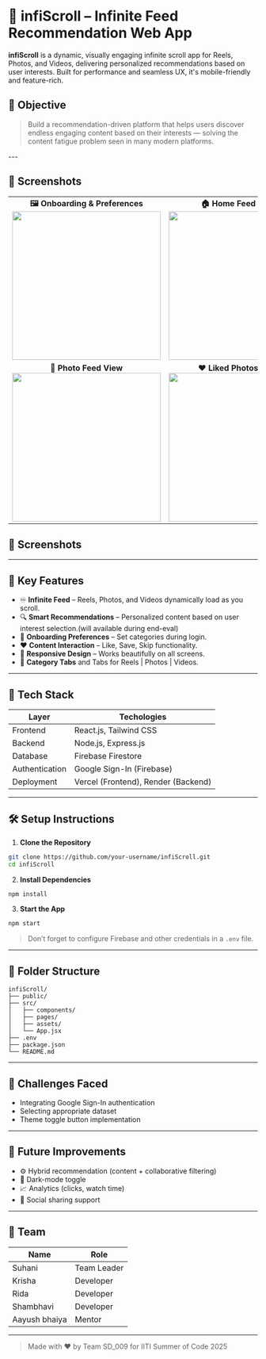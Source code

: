 
# 📱 infiScroll – Infinite Feed Recommendation Web App

**infiScroll** is a dynamic, visually engaging infinite scroll app for Reels, Photos, and Videos, delivering personalized recommendations based on user interests. Built for performance and seamless UX, it's mobile-friendly and feature-rich.
## 🎯 Objective

> Build a recommendation-driven platform that helps users discover endless engaging content based on their interests — solving the content fatigue problem seen in many modern platforms.

---<h2>📸 Screenshots</h2>

<table>
  <tr>
    <td align="center">
      <strong>🖼️ Onboarding & Preferences</strong><br>
      <img src="https://github.com/user-attachments/assets/949d2a93-25ee-454a-a9da-2f1be26c2483" width="300"/>
    </td>
    <td align="center">
      <strong>🏠 Home Feed – Reels</strong><br>
      <img src="https://github.com/user-attachments/assets/335e731b-8c09-405c-8150-1f4624db66aa" width="300"/>
    </td>
  </tr>
  <tr>
    <td align="center">
      <strong>📸 Photo Feed View</strong><br>
      <img src="https://github.com/user-attachments/assets/0ad3d3ec-2520-4df2-b9a4-b108e7309318" width="300"/>
    </td>
    <td align="center">
      <strong>❤️ Liked Photos Screen</strong><br>
      <img src="https://github.com/user-attachments/assets/78e78088-62bd-4f4d-89aa-162949c202e7" width="300"/>
    </td>
  </tr>
</table>
<h2>📸 Screenshots</h2>




---

## 🔑 Key Features

- ♾️ **Infinite Feed** – Reels, Photos, and Videos dynamically load as you scroll.
- 🔍 **Smart Recommendations** – Personalized content based on user interest selection.(will available during end-eval)
- 🎯 **Onboarding Preferences** – Set categories during login.
- ❤️ **Content Interaction** – Like, Save, Skip functionality.
- 🌈 **Responsive Design** – Works beautifully on all screens.
- 📁 **Category Tabs** and Tabs for Reels | Photos | Videos.

---

## 🧠 Tech Stack

| Layer          | Techologies               |
|----------------|--------------------------|
| Frontend       | React.js, Tailwind CSS   |
| Backend        | Node.js, Express.js      |
| Database       | Firebase Firestore       |
| Authentication | Google Sign-In (Firebase)|
| Deployment     | Vercel (Frontend), Render (Backend) |

---

## 🛠️ Setup Instructions

1. **Clone the Repository**
```bash
git clone https://github.com/your-username/infiScroll.git
cd infiScroll
```

2. **Install Dependencies**
```bash
npm install
```

3. **Start the App**
```bash
npm start
```

> Don’t forget to configure Firebase and other credentials in a `.env` file.

---

## 📁 Folder Structure

```
infiScroll/
├── public/
├── src/
│   ├── components/
│   ├── pages/
│   ├── assets/
│   └── App.jsx
├── .env
├── package.json
└── README.md
```

---

## 🧪 Challenges Faced

- Integrating Google Sign-In authentication
- Selecting appropriate dataset
- Theme toggle button implementation

---

## 🔮 Future Improvements

- ⚙️ Hybrid recommendation (content + collaborative filtering)
- 🌙 Dark-mode toggle
- 📈 Analytics (clicks, watch time)
- 📢 Social sharing support

---

## 👥 Team

| Name       | Role          |
|------------|---------------|
| Suhani     | Team Leader   |
| Krisha     | Developer     |
| Rida       | Developer     |
| Shambhavi  | Developer     |
| Aayush bhaiya    | Mentor        |

---



> Made with ❤️ by Team SD_009 for IITI Summer of Code 2025
